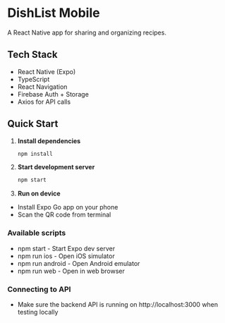 # DishList Mobile

A React Native app for sharing and organizing recipes.

## Tech Stack
- React Native (Expo)
- TypeScript
- React Navigation
- Firebase Auth + Storage
- Axios for API calls

## Quick Start

1. **Install dependencies**
   ```bash
   npm install
2. **Start development server**
    ```bash
    npm start
3. **Run on device**
- Install Expo Go app on your phone
- Scan the QR code from terminal 

### Available scripts 
- npm start - Start Expo dev server
- npm run ios - Open iOS simulator
- npm run android - Open Android emulator
- npm run web - Open in web browser

### Connecting to API 
- Make sure the backend API is running on http://localhost:3000 when testing locally
